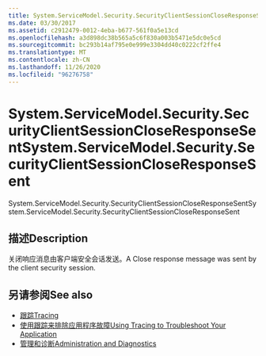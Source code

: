 ```yaml
---
title: System.ServiceModel.Security.SecurityClientSessionCloseResponseSent
ms.date: 03/30/2017
ms.assetid: c2912479-0012-4eba-b677-561f0a5e13cd
ms.openlocfilehash: a3d898dc38b565a5c6f830a003b5471e5dc0e5cd
ms.sourcegitcommit: bc293b14af795e0e999e3304dd40c0222cf2ffe4
ms.translationtype: MT
ms.contentlocale: zh-CN
ms.lasthandoff: 11/26/2020
ms.locfileid: "96276758"
---
```

# <a name="systemservicemodelsecuritysecurityclientsessioncloseresponsesent"></a><span data-ttu-id="b417f-102">System.ServiceModel.Security.SecurityClientSessionCloseResponseSent</span><span class="sxs-lookup"><span data-stu-id="b417f-102">System.ServiceModel.Security.SecurityClientSessionCloseResponseSent</span></span>

<span data-ttu-id="b417f-103">System.ServiceModel.Security.SecurityClientSessionCloseResponseSent</span><span class="sxs-lookup"><span data-stu-id="b417f-103">System.ServiceModel.Security.SecurityClientSessionCloseResponseSent</span></span>  
  
## <a name="description"></a><span data-ttu-id="b417f-104">描述</span><span class="sxs-lookup"><span data-stu-id="b417f-104">Description</span></span>  

 <span data-ttu-id="b417f-105">关闭响应消息由客户端安全会话发送。</span><span class="sxs-lookup"><span data-stu-id="b417f-105">A Close response message was sent by the client security session.</span></span>  
  
## <a name="see-also"></a><span data-ttu-id="b417f-106">另请参阅</span><span class="sxs-lookup"><span data-stu-id="b417f-106">See also</span></span>

- [<span data-ttu-id="b417f-107">跟踪</span><span class="sxs-lookup"><span data-stu-id="b417f-107">Tracing</span></span>](index.md)
- [<span data-ttu-id="b417f-108">使用跟踪来排除应用程序故障</span><span class="sxs-lookup"><span data-stu-id="b417f-108">Using Tracing to Troubleshoot Your Application</span></span>](using-tracing-to-troubleshoot-your-application.md)
- [<span data-ttu-id="b417f-109">管理和诊断</span><span class="sxs-lookup"><span data-stu-id="b417f-109">Administration and Diagnostics</span></span>](../index.md)
